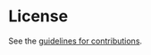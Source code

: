 # License

See the
[guidelines for contributions](https://github.com/martinthomson/webtransport-hwtq/blob/main/CONTRIBUTING.md).
